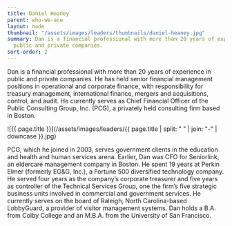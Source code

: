```yaml
---
title: Daniel Heaney
parent: who-we-are
layout: node
thumbnail: "/assets/images/leaders/thumbnails/daniel-heaney.jpg"
summary: Dan is a financial professional with more than 20 years of experience in
  public and private companies.
sort-order: 2
---
```


Dan is a financial professional with more than 20 years of experience in public and private companies. He has held senior financial management positions in operational and corporate finance, with responsibility for treasury management, international finance, mergers and acquisitions, control, and audit. He currently serves as Chief Financial Officer of the Public Consulting Group, Inc. (PCG), a privately held consulting firm based in Boston.

![{{ page.title }}](/assets/images/leaders/{{ page.title | split: " " | join: "-" | downcase }}.jpg)

PCG, which he joined in 2003, serves government clients in the education and health and human services arena. Earlier, Dan was CFO for Seniorlink, an eldercare management company in Boston. He spent 19 years at Perkin Elmer (formerly EG&G, Inc.), a Fortune 500 diversified technology company. He served four years as the company’s corporate treasurer and five years as controller of the Technical Services Group, one the firm’s five strategic business units involved in commercial and government services. He currently serves on the board of Raleigh, North Carolina-based LobbyGuard, a provider of visitor management systems. Dan holds a B.A. from Colby College and an M.B.A. from the University of San Francisco.
